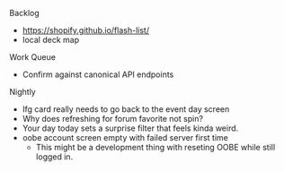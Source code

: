 Backlog
* https://shopify.github.io/flash-list/
* local deck map

Work Queue
* Confirm against canonical API endpoints

Nightly
* lfg card really needs to go back to the event day screen
* Why does refreshing for forum favorite not spin?
* Your day today sets a surprise filter that feels kinda weird.
* oobe account screen empty with failed server first time
  * This might be a development thing with reseting OOBE while still logged in.
